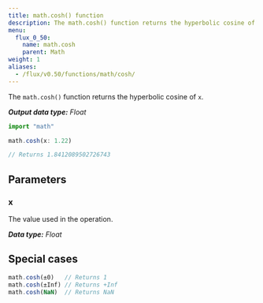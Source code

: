 ```yaml
---
title: math.cosh() function
description: The math.cosh() function returns the hyperbolic cosine of `x`.
menu:
  flux_0_50:
    name: math.cosh
    parent: Math
weight: 1
aliases:
  - /flux/v0.50/functions/math/cosh/
---
```


The `math.cosh()` function returns the hyperbolic cosine of `x`.

_**Output data type:** Float_

```js
import "math"

math.cosh(x: 1.22)

// Returns 1.8412089502726743
```

## Parameters

### x
The value used in the operation.

_**Data type:** Float_

## Special cases
```js
math.cosh(±0)   // Returns 1
math.cosh(±Inf) // Returns +Inf
math.cosh(NaN)  // Returns NaN
```
